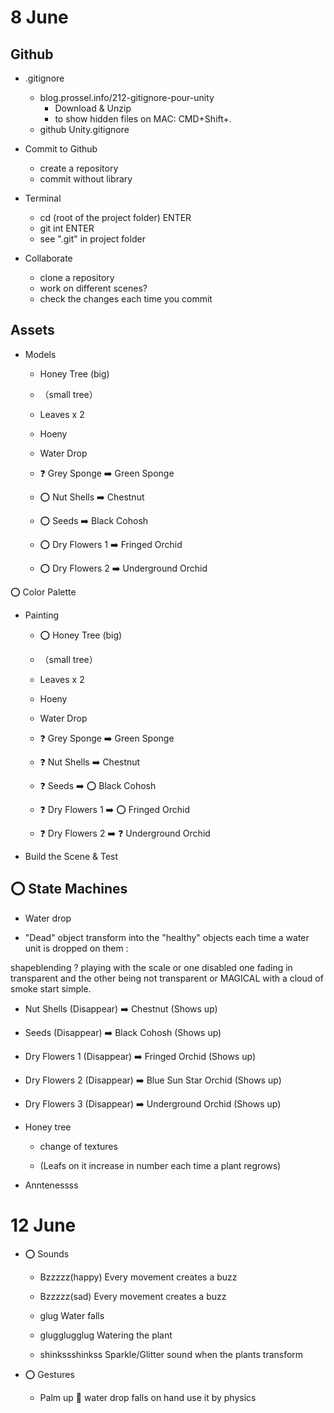 # 8 June

## Github

- .gitignore
   - blog.prossel.info/212-gitignore-pour-unity
     - Download & Unzip 
     - to show hidden files on MAC: CMD+Shift+.
   - github Unity.gitignore

- Commit to Github
   - create a repository
   - commit without library

- Terminal
   - cd (root of the project folder) ENTER
   - git int ENTER
   - see ".git" in project folder

- Collaborate
   - clone a repository
   - work on different scenes?
   - check the changes each time you commit


## Assets

- Models

  - Honey Tree (big)
  - （small tree）
  - Leaves x 2
  - Hoeny
  - Water Drop

  - ❓ Grey Sponge ➡️ Green Sponge

  - ⭕️ Nut Shells ➡️ Chestnut
  - ⭕️ Seeds ➡️ Black Cohosh
  - ⭕️ Dry Flowers 1 ➡️ Fringed Orchid
  - ⭕️ Dry Flowers 2 ➡️ Underground Orchid


⭕️ Color Palette


- Painting

  - ⭕️ Honey Tree (big)
  - （small tree）
  - Leaves x 2
  - Hoeny
  - Water Drop

  - ❓ Grey Sponge ➡️ Green Sponge

  - ❓ Nut Shells ➡️ Chestnut
  - ❓ Seeds ➡️ ⭕️ Black Cohosh
  - ❓ Dry Flowers 1 ➡️ ⭕️ Fringed Orchid
  - ❓ Dry Flowers 2 ➡️ ❓ Underground Orchid

- Build the Scene & Test


## ⭕️ State Machines

- Water drop


- "Dead" object transform into the "healthy" objects each time a water unit is dropped on them :

shapeblending ?
playing with the scale or one disabled
one fading in transparent and the other being not transparent
or MAGICAL with a cloud of smoke
start simple.

  - Nut Shells (Disappear) ➡️ Chestnut (Shows up)
  - Seeds (Disappear) ➡️ Black Cohosh (Shows up)
  - Dry Flowers 1 (Disappear) ➡️ Fringed Orchid (Shows up)
  - Dry Flowers 2 (Disappear) ➡️ Blue Sun Star Orchid (Shows up)
  - Dry Flowers 3 (Disappear) ➡️ Underground Orchid (Shows up)


- Honey tree

  - change of textures

  - (Leafs on it increase in number each time a plant regrows)


- Anntenessss


# 12 June


- ⭕️ Sounds

  - Bzzzzz(happy)
    Every movement creates a buzz

  - Bzzzzz(sad)
    Every movement creates a buzz

  - glug
    Water falls 

  - glugglugglug
    Watering the plant

  - shinkssshinkss
    Sparkle/Glitter sound when the plants transform
    
    
- ⭕️ Gestures

  - Palm up 🫴
    water drop falls on hand
    use it by physics

